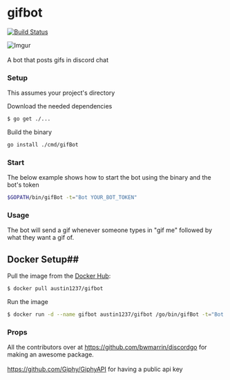 gifbot
====
[![Build Status](https://travis-ci.org/austin1237/gifbot.svg?branch=master)](https://travis-ci.org/austin1237/gifbot)

![Imgur](https://media.giphy.com/media/uLECAddeoL93q/giphy.gif)<br><br>
A bot that posts gifs in discord chat

### Setup
This assumes your project's directory

Download the needed dependencies
```sh
$ go get ./...
```
Build the binary

```sh
go install ./cmd/gifBot
```


### Start
The below example shows how to start the bot using the binary and the bot's token

```sh
$GOPATH/bin/gifBot -t="Bot YOUR_BOT_TOKEN"
```

### Usage
The bot will send a gif whenever someone types in "gif me" followed by what they want a gif of.


## Docker Setup##

Pull the image from the [Docker Hub](https://hub.docker.com/r/austin1237/gifbot/):
```sh
$ docker pull austin1237/gifbot
```

Run the image
```sh
$ docker run -d --name gifbot austin1237/gifbot /go/bin/gifBot -t="Bot YOUR_BOT_TOKEN"
```

### Props
All the contributors over at https://github.com/bwmarrin/discordgo for making an awesome package.<br><br>
https://github.com/Giphy/GiphyAPI for having a public api key<br><br>

